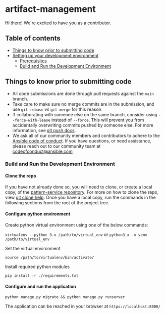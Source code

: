 # artifact-management

Hi there! We're excited to have you as a contributor.

## Table of contents

- [Things to know prior to submitting code](#things-to-know-prior-to-submitting-code)
- [Setting up your development environment](#setting-up-your-development-environment)
  - [Prerequisites](#prerequisites)
  - [Build and Run the Development Environment](#build-and-run-the-development-environment)

## Things to know prior to submitting code

- All code submissions are done through pull requests against the `main` branch.
- Take care to make sure no merge commits are in the submission, and use `git rebase` vs `git merge` for this reason.
- If collaborating with someone else on the same branch, consider using `--force-with-lease` instead of `--force`. This will prevent you from accidentally overwriting commits pushed by someone else. For more information, see [git push docs](https://git-scm.com/docs/git-push#git-push---force-with-leaseltrefnamegt).
- We ask all of our community members and contributors to adhere to the [Ansible code of conduct](http://docs.ansible.com/ansible/latest/community/code_of_conduct.html). If you have questions, or need assistance, please reach out to our community team at [codeofconduct@ansible.com](mailto:codeofconduct@ansible.com)

### Build and Run the Development Environment

#### Clone the repo

If you have not already done so, you will need to clone, or create a local copy, of the [pattern-service repository](https://github.com/ansible/pattern-service).
For more on how to clone the repo, view [git clone help](https://git-scm.com/docs/git-clone).
Once you have a local copy, run the commands in the following sections from the root of the project tree.

#### Configure python environment

Create python virtual environment using one of the below commands:

`virtualenv --python 3.x /path/to/virtual_env` or `python3.x -m venv /path/to/virtual_env`

Set the virtual environment

`source /path/to/virtualenv/bin/activate/`

Install required python modules

`pip install -r ./requirements.txt`

#### Configure and run the application

`python manage.py migrate && python manage.py runserver`

The application can be reached in your browser at `https://localhost:8000/`
